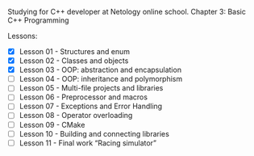 Studying for C++ developer at Netology online school. 
Chapter 3: Basic C++ Programming

Lessons:
- [x] Lesson 01 - Structures and enum
- [x] Lesson 02 - Classes and objects
- [x] Lesson 03 - OOP: abstraction and encapsulation
- [ ] Lesson 04 - OOP: inheritance and polymorphism
- [ ] Lesson 05 - Multi-file projects and libraries
- [ ] Lesson 06 - Preprocessor and macros
- [ ] Lesson 07 - Exceptions and Error Handling
- [ ] Lesson 08 - Operator overloading
- [ ] Lesson 09 - CMake
- [ ] Lesson 10 - Building and connecting libraries
- [ ] Lesson 11 - Final work “Racing simulator”
